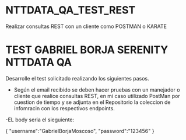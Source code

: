 # NTTDATA_QA_TEST_REST
Realizar consultas REST con un cliente como POSTMAN o KARATE


# TEST GABRIEL BORJA SERENITY NTTDATA QA

Desarrolle el test solicitado realizando los siguientes pasos.
    





- Según el email recibido se deben hacer pruebas con un manejador o cliente que realice consultas REST, en mi caso utilizado PostMan por cuestion de tiempo y se adjunta en el Repositorio la coleccion de infomracin con los respectivos endpoints.

-EL body seria el sieguiente:

{
    "username":"GabrielBorjaMoscoso",
    "password":"123456"
}


